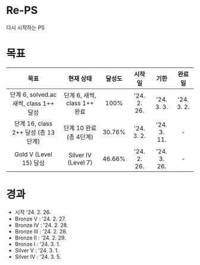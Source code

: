 # Re-PS

다시 시작하는 PS

# 목표

|                  목표                  |          현재 상태           | 달성도 |   시작일    |    기한     |   완료일   |
| :------------------------------------: | :--------------------------: | :----: | :---------: | :---------: | :--------: |
| 단계 6, solved.ac 새싹, class 1++ 달성 | 단계 6, 새싹, class 1++ 완료 |  100%  | '24. 2. 26. | '24. 3. 3.  | '24. 3. 2. |
|  단계 16, class 2++ 달성 (총 13단계)   |   단계 10 완료 (총 4단계)    | 30.76% | '24. 3. 2.  | '24. 3. 11. |     -      |
|         Gold V (Level 15) 달성         |     Silver IV (Level 7)      | 46.66% | '24. 2. 26. | '24. 3. 26. |     -      |

# 경과

- 시작 '24. 2. 26.
- Bronze V : '24. 2. 27.
- Bronze IV : '24. 2. 28.
- Bronze III : '24. 2. 28.
- Bronze II : '24. 2. 29.
- Bronze I : '24. 3. 1.
- Silver V : '24. 3. 1.
- Silver IV : '24. 3. 5.
